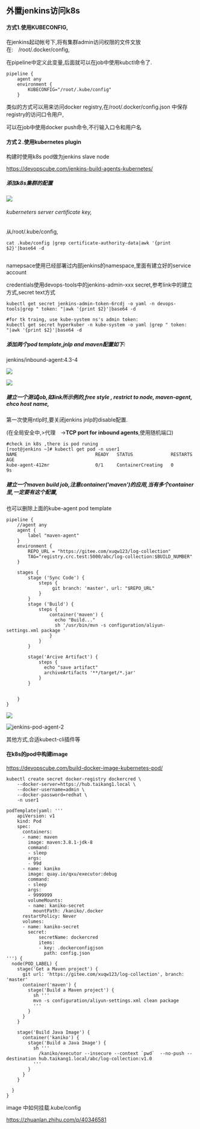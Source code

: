 ## 外置jenkins访问k8s

#### 方式1.使用KUBECONFIG,

在jenkins起动帐号下,将有集群admin访问权限的文件文放在:　/root/.docker/config,

在pipeline中定义此变量,后面就可以在job中使用kubctl命令了.

```
pipeline {
    agent any
    environment {
        KUBECONFIG="/root/.kube/config" 
    }
```

类似的方式可以用来访问docker registry,在/root/.docker/config.json 中保存registry的访问口令用户,

可以在job中使用docker push命令,不行输入口令和用户名



#### 方式２.使用kubernetes plugin

构建时使用k8s pod做为jenkins slave node

https://devopscube.com/jenkins-build-agents-kubernetes/



##### 添加k8s集群的配置

![](./k8s-jenkins-plugin.png)

###### kuberneters server certificate key,

从/root/.kube/config,

```
cat .kube/config |grep certificate-authority-data|awk '{print $2}'|base64 -d


```



namepsace使用已经部署过内部jenkins的namespace,里面有建立好的service account

credentials使用devops-tools中的jenkins-admin-xxx secret,参考link中的建立方式,secret text方式

```
kubectl get secret jenkins-admin-token-6rcdj -o yaml -n devops-tools|grep " token: "|awk '{print $2}'|base64 -d

#for tk traing, use kube-system ns's admin token:
kubectl get secret hyperkuber -n kube-system -o yaml |grep " token: "|awk '{print $2}'|base64 -d
```



##### 添加两个pod template,jnlp and maven配置如下:

jenkins/inbound-agent:4.3-4

![](./pod-agent-1.png)





![](./pod-agent-2.png)





##### 建立一个测试job,如link所示例的,free style , restrict to node, maven-agent, ehco host name,

第一次使用ntlp时,要关闭jenkins jnlp的disable配置.

(在全局安全中,>代理　->**TCP port for inbound agents**,使用随机端口)



```
#check in k8s ,there is pod runing
[root@jenkins ~]# kubectl get pod -n user1
NAME                             READY   STATUS              RESTARTS   AGE
kube-agent-412mr                 0/1     ContainerCreating   0          9s

```



##### 建立一个maven build job,注意container('maven')的应用,当有多个container里,一定要有这个配置,

也可以删除上面的kube-agent pod template



```
pipeline {
    //agent any
    agent {
        label "maven-agent"
    }
    environment {
        REPO_URL = "https://gitee.com/xuqw123/log-collection"
        TAG="registry.crc.test:5000/abc/log-collection:$BUILD_NUMBER"
    }

    stages {
        stage ('Sync Code') {
            steps {
                 git branch: 'master', url: "$REPO_URL"
            }    
        }
        stage ('Build') {
            steps {
                container('maven') {
                  echo "Build..."
                  sh '/usr/bin/mvn -s configuration/aliyun-settings.xml package ' 
                }
            }    
        }

        stage('Arcive Artifact') {
            steps {
              echo "save artifact"
              archiveArtifacts '**/target/*.jar'
            }
        }


    }    
}
```



![](./jenkins-pod-agent.png)

![jenkins-pod-agent-2](./jenkins-pod-agent-2.png)





其他方式,合适kubect-cli插件等





#### 在k8s的pod中构建image

https://devopscube.com/build-docker-image-kubernetes-pod/



```
kubectl create secret docker-registry dockercred \
    --docker-server=https://hub.taikang1.local \
    --docker-username=admin \
    --docker-password=redhat \
    -n user1
```



```
podTemplate(yaml: '''
    apiVersion: v1
    kind: Pod
    spec:
      containers:
      - name: maven
        image: maven:3.8.1-jdk-8
        command:
        - sleep
        args:
        - 99d
      - name: kaniko
        image: quay.io/qxu/executor:debug
        command:
        - sleep
        args:
        - 9999999
        volumeMounts:
        - name: kaniko-secret
          mountPath: /kaniko/.docker
      restartPolicy: Never
      volumes:
      - name: kaniko-secret
        secret:
            secretName: dockercred
            items:
            - key: .dockerconfigjson
              path: config.json
''') {
  node(POD_LABEL) {
    stage('Get a Maven project') {
      git url: 'https://gitee.com/xuqw123/log-collection', branch: 'master'
      container('maven') {
        stage('Build a Maven project') {
          sh '''
          mvn -s configuration/aliyun-settings.xml clean package
          '''
        }
      }
    }

    stage('Build Java Image') {
      container('kaniko') {
        stage('Build a Java Image') {
          sh '''
            /kaniko/executor --insecure --context `pwd`  --no-push --destination hub.taikang1.local/abc/log-collection:v1.0
          '''
        }
      }
    }

  }
}
```





image 中如何挂载.kube/config

https://zhuanlan.zhihu.com/p/40346581





